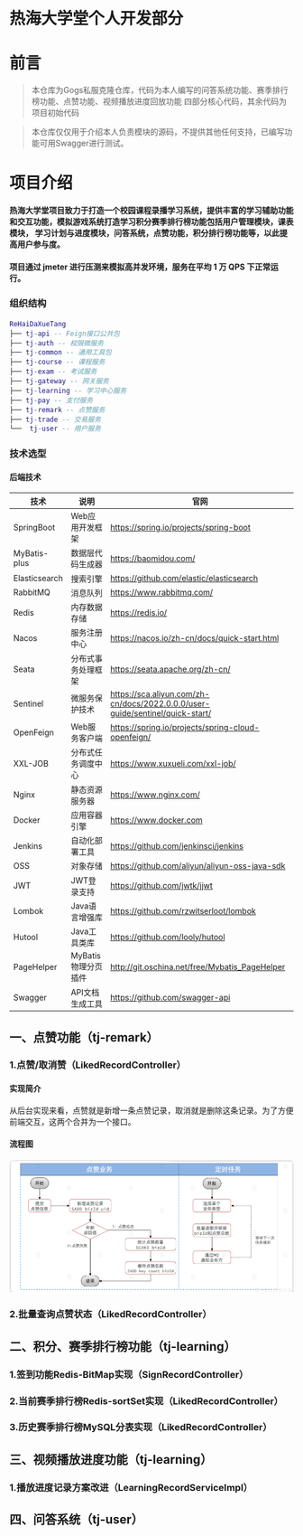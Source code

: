 # 热海大学堂个人开发部分
# 前言
> 本仓库为Gogs私服克隆仓库，代码为本人编写的问答系统功能、赛季排行榜功能、点赞功能、视频播放进度回放功能
> 四部分核心代码，其余代码为项目初始代码

> 本仓库仅仅用于介绍本人负责模块的源码，不提供其他任何支持，已编写功能可用Swagger进行测试。

# 项目介绍
#### 热海大学堂项目致力于打造一个校园课程录播学习系统，提供丰富的学习辅助功能和交互功能，模拟游戏系统打造学习积分赛季排行榜功能包括用户管理模块，课表模块， 学习计划与进度模块，问答系统，点赞功能，积分排行榜功能等，以此提高用户参与度。
#### 项目通过 jmeter 进行压测来模拟高并发环境，服务在平均 1 万 QPS 下正常运行。
### 组织结构

``` lua
ReHaiDaXueTang
├── tj-api -- Feign接口公共包
├── tj-auth -- 杈限微服务
├── tj-common -- 通用工具包
├── tj-course -- 课程服务
├── tj-exam -- 考试服务
├── tj-gateway -- 网关服务
├── tj-learning -- 学习中心服务
├── tj-pay -- 支付服务
├── tj-remark -- 点赞服务
├── tj-trade -- 交易服务
└──  tj-user -- 用户服务
```

### 技术选型

#### 后端技术

| 技术            | 说明            | 官网                                                                            |
|---------------|---------------|-------------------------------------------------------------------------------|
| SpringBoot    | Web应用开发框架     | https://spring.io/projects/spring-boot                                        |
| MyBatis-plus  | 数据层代码生成器      | https://baomidou.com/                                                         |
| Elasticsearch | 搜索引擎          | https://github.com/elastic/elasticsearch                                      |
| RabbitMQ      | 消息队列          | https://www.rabbitmq.com/                                                     |
| Redis         | 内存数据存储        | https://redis.io/                                                             |
| Nacos         | 服务注册中心        | https://nacos.io/zh-cn/docs/quick-start.html                                  |
| Seata         | 分布式事务处理框架     | https://seata.apache.org/zh-cn/                                               |
| Sentinel      | 微服务保护技术       | https://sca.aliyun.com/zh-cn/docs/2022.0.0.0/user-guide/sentinel/quick-start/ |
| OpenFeign     | Web服务客户端      | https://spring.io/projects/spring-cloud-openfeign/                            |
| XXL-JOB       | 分布式任务调度中心     | https://www.xuxueli.com/xxl-job/                                              |
| Nginx         | 静态资源服务器       | https://www.nginx.com/                                                        |
| Docker        | 应用容器引擎        | https://www.docker.com                                                        |
| Jenkins       | 自动化部署工具       | https://github.com/jenkinsci/jenkins                                          |
| OSS           | 对象存储          | https://github.com/aliyun/aliyun-oss-java-sdk                                 |
| JWT           | JWT登录支持       | https://github.com/jwtk/jjwt                                                  |
| Lombok        | Java语言增强库     | https://github.com/rzwitserloot/lombok                                        |
| Hutool        | Java工具类库      | https://github.com/looly/hutool                                               |
| PageHelper    | MyBatis物理分页插件 | http://git.oschina.net/free/Mybatis_PageHelper                                |
| Swagger       | API文档生成工具     | https://github.com/swagger-api                                                |

## 一、点赞功能（tj-remark）
### 1.点赞/取消赞（LikedRecordController）
#### 实现简介
从后台实现来看，点赞就是新增一条点赞记录，取消就是删除这条记录。为了方便前端交互，这两个合并为一个接口。 
#### 流程图
![img.png](img.png)
### 2.批量查询点赞状态（LikedRecordController）
## 二、积分、赛季排行榜功能（tj-learning）
### 1.签到功能Redis-BitMap实现（SignRecordController）
### 2.当前赛季排行榜Redis-sortSet实现（LikedRecordController）
### 3.历史赛季排行榜MySQL分表实现（LikedRecordController）
## 三、视频播放进度功能（tj-learning）
### 1.播放进度记录方案改进（LearningRecordServiceImpl）
## 四、问答系统（tj-user）
